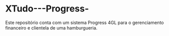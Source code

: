 # XTudo---Progress-
Este repositório conta com um sistema Progress 4GL para o gerenciamento financeiro e clientela de uma hamburgueria.
